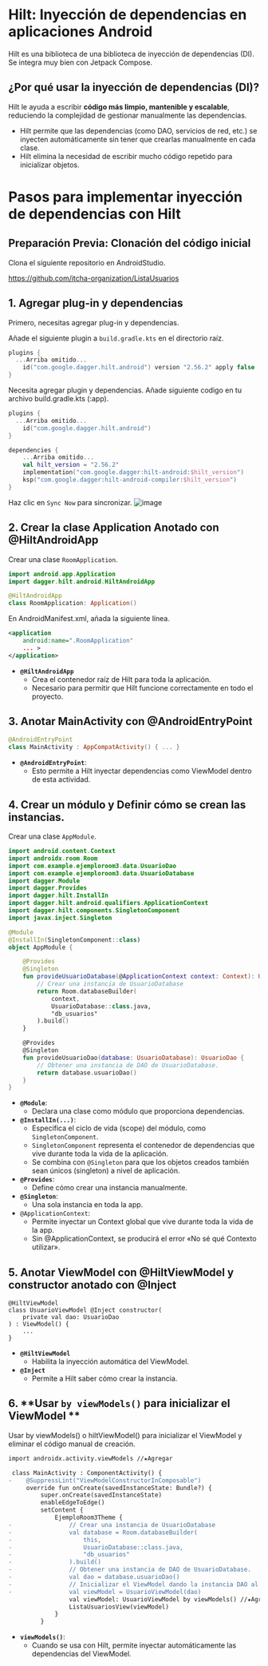 # Hilt: Inyección de dependencias en aplicaciones Android
Hilt es una biblioteca de una biblioteca de inyección de dependencias (DI). Se integra muy bien con Jetpack Compose.

## ¿Por qué usar la inyección de dependencias (DI)? 
Hilt le ayuda a escribir **código más limpio, mantenible y escalable**, reduciendo la complejidad de gestionar manualmente las dependencias.
- Hilt permite que las dependencias (como DAO, servicios de red, etc.) se inyecten automáticamente sin tener que crearlas manualmente en cada clase.
- Hilt elimina la necesidad de escribir mucho código repetido para inicializar objetos.

# Pasos para implementar inyección de dependencias con Hilt

## Preparación Previa: Clonación del código inicial
Clona el siguiente repositorio en AndroidStudio.

https://github.com/itcha-organization/ListaUsuarios

## 1. **Agregar plug-in y dependencias**
Primero, necesitas agregar plug-in y dependencias.

Añade el siguiente plugin a `build.gradle.kts` en el directorio raíz.
```kotlin
plugins {
  ...Arriba omitido...
    id("com.google.dagger.hilt.android") version "2.56.2" apply false
}
```

Necesita agregar plugin y dependencias. Añade siguiente codigo en tu archivo build.gradle.kts (:app).
```kotlin
plugins {
  ...Arriba omitido...
    id("com.google.dagger.hilt.android")
}
```
```kotlin
dependencies {
    ...Arriba omitido...
    val hilt_version = "2.56.2"
    implementation("com.google.dagger:hilt-android:$hilt_version")
    ksp("com.google.dagger:hilt-android-compiler:$hilt_version")
}
```
Haz clic en `Sync Now` para sincronizar.
![image](https://github.com/user-attachments/assets/85874ffe-2187-451f-94f1-ba4e9a29018c)


## 2. **Crear la clase Application Anotado con @HiltAndroidApp**
Crear una clase `RoomApplication`.
```kotlin
import android.app.Application
import dagger.hilt.android.HiltAndroidApp

@HiltAndroidApp
class RoomApplication: Application()
```
En AndroidManifest.xml, añada la siguiente línea.
```xml
<application
    android:name=".RoomApplication"
    ... >
</application>
```
- **`@HiltAndroidApp`**
  - Crea el contenedor raíz de Hilt para toda la aplicación.
  - Necesario para permitir que Hilt funcione correctamente en todo el proyecto.

## 3. **Anotar MainActivity con @AndroidEntryPoint**
```kotlin
@AndroidEntryPoint
class MainActivity : AppCompatActivity() { ... }
```
- **`@AndroidEntryPoint`**:
  - Esto permite a Hilt inyectar dependencias como ViewModel dentro de esta actividad.

## 4. **Crear un módulo y Definir cómo se crean las instancias.**
Crear una clase `AppModule`.
```kotlin
import android.content.Context
import androidx.room.Room
import com.example.ejemploroom3.data.UsuarioDao
import com.example.ejemploroom3.data.UsuarioDatabase
import dagger.Module
import dagger.Provides
import dagger.hilt.InstallIn
import dagger.hilt.android.qualifiers.ApplicationContext
import dagger.hilt.components.SingletonComponent
import javax.inject.Singleton

@Module
@InstallIn(SingletonComponent::class)
object AppModule {

    @Provides
    @Singleton
    fun provideUsuarioDatabase(@ApplicationContext context: Context): UsuarioDatabase {
        // Crear una instancia de UsuarioDatabase
        return Room.databaseBuilder(
            context,
            UsuarioDatabase::class.java,
            "db_usuarios"
        ).build()
    }

    @Provides
    @Singleton
    fun provideUsuarioDao(database: UsuarioDatabase): UsuarioDao {
        // Obtener una instancia de DAO de UsuarioDatabase.
        return database.usuarioDao()
    }
}
```
- **`@Module`**:
  - Declara una clase como módulo que proporciona dependencias.
- **`@InstallIn(...)`**:
  - Especifica el ciclo de vida (scope) del módulo, como `SingletonComponent`.
  - `SingletonComponent` representa el contenedor de dependencias que vive durante toda la vida de la aplicación.
  - Se combina con `@Singleton` para que los objetos creados también sean únicos (singleton) a nivel de aplicación.
- **`@Provides`**:
  - Define cómo crear una instancia manualmente.
- **`@Singleton`**:
  - Una sola instancia en toda la app.
- `@ApplicationContext`:
  - Permite inyectar un Context global que vive durante toda la vida de la app.
  - Sin @ApplicationContext, se producirá el error «No sé qué Contexto utilizar».

## 5. **Anotar ViewModel con @HiltViewModel y constructor anotado con @Inject**
```
@HiltViewModel
class UsuarioViewModel @Inject constructor(
    private val dao: UsuarioDao
) : ViewModel() {
    ...
}
```
-  **`@HiltViewModel`**
    -  Habilita la inyección automática del ViewModel.
-  **`@Inject`**
    -  Permite a Hilt saber cómo crear la instancia.

## 6. **Usar `by viewModels()` para inicializar el ViewModel **

Usar by viewModels() o hiltViewModel() para inicializar el ViewModel y eliminar el código manual de creación.
```diff
import androidx.activity.viewModels //★Agregar

 class MainActivity : ComponentActivity() {
-    @SuppressLint("ViewModelConstructorInComposable")
     override fun onCreate(savedInstanceState: Bundle?) {
         super.onCreate(savedInstanceState)
         enableEdgeToEdge()
         setContent {
             EjemploRoom3Theme {
-                // Crear una instancia de UsuarioDatabase
-                val database = Room.databaseBuilder(
-                    this,
-                    UsuarioDatabase::class.java,
-                    "db_usuarios"
-                ).build()
-                // Obtener una instancia de DAO de UsuarioDatabase.
-                val dao = database.usuarioDao()
-                // Inicializar el ViewModel dando la instancia DAO al constructor.
-                val viewModel = UsuarioViewModel(dao)
                 val viewModel: UsuarioViewModel by viewModels() //★Agregar
                 ListaUsuariosView(viewModel)
             }
         }
```
- **`viewModels()`**:
  - Cuando se usa con Hilt, permite inyectar automáticamente las dependencias del ViewModel.
